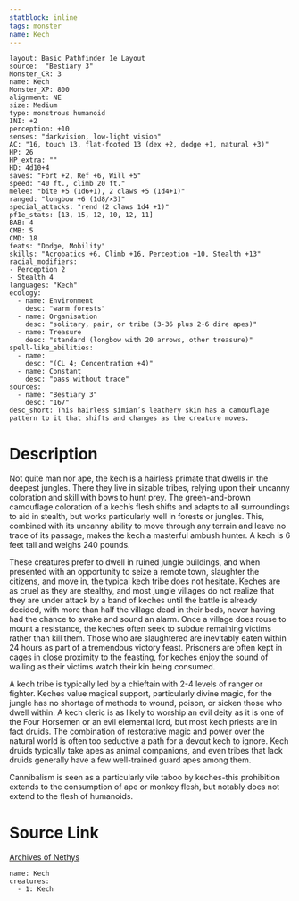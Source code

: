 ```yaml
---
statblock: inline
tags: monster
name: Kech
---
```

```statblock
layout: Basic Pathfinder 1e Layout
source:  "Bestiary 3"
Monster_CR: 3
name: Kech
Monster_XP: 800
alignment: NE
size: Medium
type: monstrous humanoid
INI: +2
perception: +10
senses: "darkvision, low-light vision"
AC: "16, touch 13, flat-footed 13 (dex +2, dodge +1, natural +3)"
HP: 26
HP_extra: ""
HD: 4d10+4
saves: "Fort +2, Ref +6, Will +5"
speed: "40 ft., climb 20 ft."
melee: "bite +5 (1d6+1), 2 claws +5 (1d4+1)"
ranged: "longbow +6 (1d8/×3)"
special_attacks: "rend (2 claws 1d4 +1)"
pf1e_stats: [13, 15, 12, 10, 12, 11]
BAB: 4
CMB: 5
CMD: 18
feats: "Dodge, Mobility"
skills: "Acrobatics +6, Climb +16, Perception +10, Stealth +13"
racial_modifiers:
- Perception 2
- Stealth 4
languages: "Kech"
ecology:
  - name: Environment
    desc: "warm forests"
  - name: Organisation
    desc: "solitary, pair, or tribe (3-36 plus 2-6 dire apes)"
  - name: Treasure
    desc: "standard (longbow with 20 arrows, other treasure)"
spell-like_abilities:
  - name:
    desc: "(CL 4; Concentration +4)"
  - name: Constant
    desc: "pass without trace"
sources:
  - name: "Bestiary 3"
    desc: "167"
desc_short: This hairless simian’s leathery skin has a camouflage pattern to it that shifts and changes as the creature moves.
```
# Description
Not quite man nor ape, the kech is a hairless primate that dwells in the deepest jungles. There they live in sizable tribes, relying upon their uncanny coloration and skill with bows to hunt prey. The green-and-brown camouflage coloration of a kech’s flesh shifts and adapts to all surroundings to aid in stealth, but works particularly well in forests or jungles. This, combined with its uncanny ability to move through any terrain and leave no trace of its passage, makes the kech a masterful ambush hunter. A kech is 6 feet tall and weighs 240 pounds.

These creatures prefer to dwell in ruined jungle buildings, and when presented with an opportunity to seize a remote town, slaughter the citizens, and move in, the typical kech tribe does not hesitate. Keches are as cruel as they are stealthy, and most jungle villages do not realize that they are under attack by a band of keches until the battle is already decided, with more than half the village dead in their beds, never having had the chance to awake and sound an alarm. Once a village does rouse to mount a resistance, the keches often seek to subdue remaining victims rather than kill them. Those who are slaughtered are inevitably eaten within 24 hours as part of a tremendous victory feast. Prisoners are often kept in cages in close proximity to the feasting, for keches enjoy the sound of wailing as their victims watch their kin being consumed.

A kech tribe is typically led by a chieftain with 2-4 levels of ranger or fighter. Keches value magical support, particularly divine magic, for the jungle has no shortage of methods to wound, poison, or sicken those who dwell within. A kech cleric is as likely to worship an evil deity as it is one of the Four Horsemen or an evil elemental lord, but most kech priests are in fact druids. The combination of restorative magic and power over the natural world is often too seductive a path for a devout kech to ignore. Kech druids typically take apes as animal companions, and even tribes that lack druids generally have a few well-trained guard apes among them.

Cannibalism is seen as a particularly vile taboo by keches-this prohibition extends to the consumption of ape or monkey flesh, but notably does not extend to the flesh of humanoids.
# Source Link
[Archives of Nethys](https://aonprd.com/MonsterDisplay.aspx?ItemName=Kech)
```encounter-table
name: Kech
creatures:
  - 1: Kech
```
